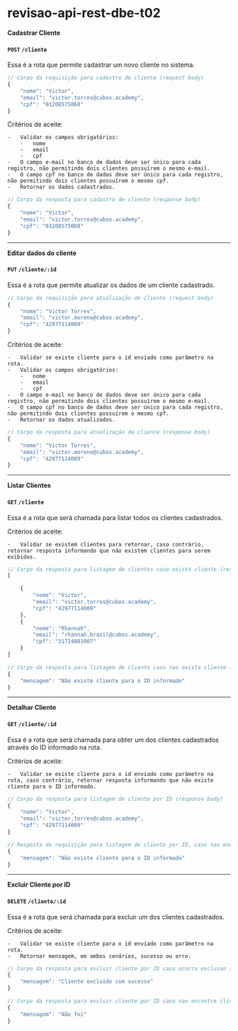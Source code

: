 # revisao-api-rest-dbe-t02
<summary><b>Cadastrar Cliente</b></summary>

#### `POST` `/cliente`

Essa é a rota que permite cadastrar um novo cliente no sistema.

```javascript
// Corpo da requisição para cadastro de cliente (request body)
{
    "nome": "Victor",
    "email": "victor.torres@cubos.academy",
    "cpf": "03208575068"
}
```

Critérios de aceite:

    -   Validar os campos obrigatórios:
        -   nome
        -   email
        -   cpf
    -   O campo e-mail no banco de dados deve ser único para cada registro, não permitindo dois clientes possuírem o mesmo e-mail.
    -   O campo cpf no banco de dados deve ser único para cada registro, não permitindo dois clientes possuírem o mesmo cpf.
    -   Retornar os dados cadastrados.

```javascript
// Corpo da resposta para cadastro de cliente (response body)
{
    "nome": "Victor",
    "email": "victor.torres@cubos.academy",
    "cpf": "03208575068"
}
```

<hr>

<summary><b>Editar dados do cliente</b></summary>

#### `PUT` `/cliente/:id`

Essa é a rota que permite atualizar os dados de um cliente cadastrado.

```javascript
// Corpo da requisição para atualização de cliente (request body)
{
    "nome": "Victor Torres",
    "email": "victor.moreno@cubos.academy",
    "cpf": "42977114009"
}
```

Critérios de aceite:

    -   Validar se existe cliente para o id enviado como parâmetro na rota.
    -   Validar os campos obrigatórios:
        -   nome
        -   email
        -   cpf
    -   O campo e-mail no banco de dados deve ser único para cada registro, não permitindo dois clientes possuírem o mesmo e-mail.
    -   O campo cpf no banco de dados deve ser único para cada registro, não permitindo dois clientes possuírem o mesmo cpf.
    -   Retornar os dados atualizados.

```javascript
// Corpo da resposta para atualização de cliente (response body)
{
    "nome": "Victor Torres",
    "email": "victor.moreno@cubos.academy",
    "cpf": "42977114009"
}
```

<hr>


<summary><b>Listar Clientes</b></summary>

#### `GET` `/cliente`

Essa é a rota que será chamada para listar todos os clientes cadastrados.

Critérios de aceite:

    -   Validar se existem clientes para retornar, caso contrário, retornar resposta informando que não existem clientes para serem exibidos.

```javascript
// Corpo da resposta para listagem de clientes caso exista cliente (response body)
[

    {
        "nome": "Victor",
        "email": "victor.torres@cubos.academy",
        "cpf": "42977114009"
    },
    {
        "nome": "Rhannah",
        "email": "rhannah.brasil@cubos.academy",
        "cpf": "31724801007"
    }
]
```

```javascript
// Corpo da resposta para listagem de cliente caso nao exista cliente (response body)
{
    "mensagem": "Não existe cliente para o ID informado"
}
```

<hr>


<summary><b>Detalhar Cliente</b></summary>

#### `GET` `/cliente/:id`

Essa é a rota que será chamada para obter um dos clientes cadastrados através do ID informado na rota.

Critérios de aceite:

    -   Validar se existe cliente para o id enviado como parâmetro na rota, caso contrário, retornar resposta informando que não existe cliente para o ID informado.

```javascript
// Corpo da resposta para listagem de cliente por ID (response body)
{
    "nome": "Victor",
    "email": "victor.torres@cubos.academy",
    "cpf": "42977114009"
}
```

```javascript
// Resposta da requisição para listagem de cliente por ID, caso nao encontre cliente com ID informado (response body)
{
    "mensagem": "Não existe cliente para o ID informado"
}
```

<hr>


<summary><b>Excluir Cliente por ID</b></summary>

#### `DELETE` `/cliente/:id`

Essa é a rota que será chamada para excluir um dos clientes cadastrados.  

Critérios de aceite:

    -   Validar se existe cliente para o id enviado como parâmetro na rota.
    -   Retornar mensagem, em ambos cenários, sucesso ou erro.

```javascript
// Corpo da resposta para excluir cliente por ID caso ocorra exclusao (response body)
{
    "mensagem": "Cliente excluído com sucesso"
}
```

```javascript
// Corpo da resposta para excluir cliente por ID caso nao encontre cliente com IF informado (response body)
{
    "mensagem": "Não foi"
}
```